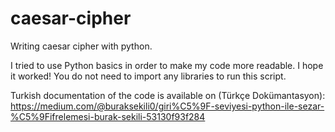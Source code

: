 # caesar-cipher
Writing caesar cipher with python.

I tried to use Python basics in order to make my code more readable. I hope it worked!
You do not need to import any libraries to run this script.

Turkish documentation of the code is available on (Türkçe Dokümantasyon): https://medium.com/@buraksekili0/giri%C5%9F-seviyesi-python-ile-sezar-%C5%9Fifrelemesi-burak-sekili-53130f93f284
